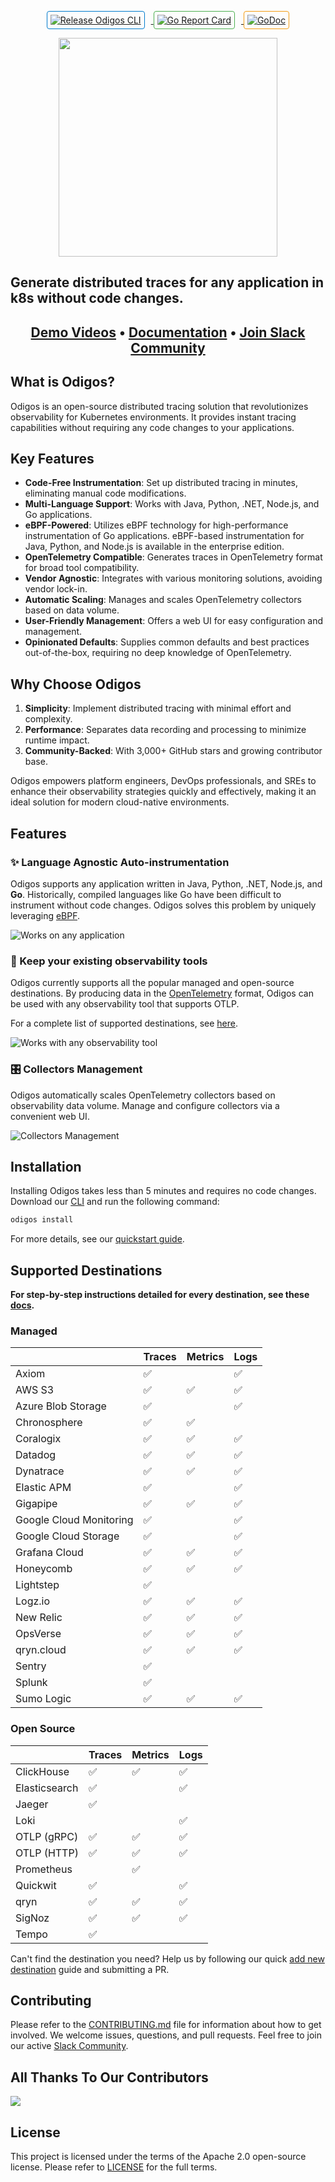 <p align="center">
    <a href="https://github.com/odigos-io/odigos/actions/workflows/release.yml" target="_blank">
        <img src="https://github.com/odigos-io/odigos/actions/workflows/release.yml/badge.svg" alt="Release Odigos CLI" style="margin-right: 10px; border: 1px solid #007acc; border-radius: 4px; padding: 5px;">
    </a>
    <a href="https://goreportcard.com/report/github.com/odigos-io/odigos/cli" target="_blank">
        <img src="https://goreportcard.com/badge/github.com/odigos-io/odigos/cli" alt="Go Report Card" style="margin-right: 10px; border: 1px solid #4CAF50; border-radius: 4px; padding: 5px;">
    </a>
    <a href="https://godoc.org/github.com/odigos-io/odigos/cli" target="_blank">
        <img src="https://godoc.org/github.com/odigos-io/odigos/cli?status.svg" alt="GoDoc" style="border: 1px solid #f39c12; border-radius: 4px; padding: 5px;">
    </a>
</p>

<p align="center">
<img src="assets/logo.png" width="350" /></br>
<h2>Generate distributed traces for any application in k8s without code changes.</h2>
</p>

<h2 align="center">
    <a href="https://youtu.be/bqTrGi3skhk?si=CLAolYpdT7rQb7PH">Demo Videos</a> • <a href="https://docs.odigos.io">Documentation</a> • <a href="https://join.slack.com/t/odigos/shared_invite/zt-1d7egaz29-Rwv2T8kyzc3mWP8qKobz~A">Join Slack Community</a>
</h2>

## What is Odigos?

Odigos is an open-source distributed tracing solution that revolutionizes observability for Kubernetes environments. It provides instant tracing capabilities without requiring any code changes to your applications.

## Key Features

* **Code-Free Instrumentation**: Set up distributed tracing in minutes, eliminating manual code modifications.
* **Multi-Language Support**: Works with Java, Python, .NET, Node.js, and Go applications.
* **eBPF-Powered**: Utilizes eBPF technology for high-performance instrumentation of Go applications. eBPF-based instrumentation for Java, Python, and Node.js is available in the enterprise edition.
* **OpenTelemetry Compatible**: Generates traces in OpenTelemetry format for broad tool compatibility.
* **Vendor Agnostic**: Integrates with various monitoring solutions, avoiding vendor lock-in.
* **Automatic Scaling**: Manages and scales OpenTelemetry collectors based on data volume.
* **User-Friendly Management**: Offers a web UI for easy configuration and management.
* **Opinionated Defaults**: Supplies common defaults and best practices out-of-the-box, requiring no deep knowledge of OpenTelemetry.

## Why Choose Odigos

1. **Simplicity**: Implement distributed tracing with minimal effort and complexity.
2. **Performance**: Separates data recording and processing to minimize runtime impact.
3. **Community-Backed**: With 3,000+ GitHub stars and growing contributor base.

Odigos empowers platform engineers, DevOps professionals, and SREs to enhance their observability strategies quickly and effectively, making it an ideal solution for modern cloud-native environments.

## Features

### ✨ Language Agnostic Auto-instrumentation

Odigos supports any application written in Java, Python, .NET, Node.js, and **Go**.
Historically, compiled languages like Go have been difficult to instrument without code changes. Odigos solves this problem by uniquely leveraging [eBPF](https://ebpf.io).

![Works on any application](assets/choose_source.png)

### 🤝 Keep your existing observability tools

Odigos currently supports all the popular managed and open-source destinations.
By producing data in the [OpenTelemetry](https://opentelemetry.io) format, Odigos can be used with any observability tool that supports OTLP.

For a complete list of supported destinations, see [here](#supported-destinations).

![Works with any observability tool](assets/choose_destinations.png)

### 🎛️ Collectors Management

Odigos automatically scales OpenTelemetry collectors based on observability data volume.
Manage and configure collectors via a convenient web UI.

![Collectors Management](assets/overview.png)

## Installation

Installing Odigos takes less than 5 minutes and requires no code changes.
Download our [CLI](https://docs.odigos.io/installation) and run the following command:

```bash
odigos install
```

For more details, see our [quickstart guide](https://docs.odigos.io/intro).

## Supported Destinations

**For step-by-step instructions detailed for every destination, see these [docs](https://docs.odigos.io/backends).**

### Managed


|                         | Traces | Metrics | Logs |
| ------------------------- | -------- | --------- | ------ |
| Axiom                   | ✅     |         | ✅   |
| AWS S3                  | ✅     | ✅      | ✅   |
| Azure Blob Storage      | ✅     |         | ✅   |
| Chronosphere            | ✅     | ✅      |      |
| Coralogix               | ✅     | ✅      | ✅   |
| Datadog                 | ✅     | ✅      | ✅   |
| Dynatrace               | ✅     | ✅      | ✅   |
| Elastic APM             | ✅     |         | ✅   |
| Gigapipe                | ✅     | ✅      | ✅   |
| Google Cloud Monitoring | ✅     |         | ✅   |
| Google Cloud Storage    | ✅     |         | ✅   |
| Grafana Cloud           | ✅     | ✅      | ✅   |
| Honeycomb               | ✅     | ✅      | ✅   |
| Lightstep               | ✅     |         |      |
| Logz.io                 | ✅     | ✅      | ✅   |
| New Relic               | ✅     | ✅      | ✅   |
| OpsVerse                | ✅     | ✅      | ✅   |
| qryn.cloud              | ✅     | ✅      | ✅   |
| Sentry                  | ✅     |         |      |
| Splunk                  | ✅     |         |      |
| Sumo Logic              | ✅     | ✅      | ✅   |

### Open Source


|               | Traces | Metrics | Logs |
| --------------- | -------- | --------- | ------ |
| ClickHouse    | ✅     | ✅      | ✅   |
| Elasticsearch | ✅     |         | ✅   |
| Jaeger        | ✅     |         |      |
| Loki          |        |         | ✅   |
| OTLP (gRPC)   | ✅     | ✅      | ✅   |
| OTLP (HTTP)   | ✅     | ✅      | ✅   |
| Prometheus    |        | ✅      |      |
| Quickwit      | ✅     |         | ✅   |
| qryn          | ✅     | ✅      | ✅   |
| SigNoz        | ✅     | ✅      | ✅   |
| Tempo         | ✅     |         |      |

Can't find the destination you need? Help us by following our quick [add new destination](https://docs.odigos.io/adding-new-dest) guide and submitting a PR.

## Contributing

Please refer to the [CONTRIBUTING.md](CONTRIBUTING.md) file for information about how to get involved. We welcome issues, questions, and pull requests. Feel free to join our active [Slack Community](https://join.slack.com/t/odigos/shared_invite/zt-1d7egaz29-Rwv2T8kyzc3mWP8qKobz~A).

## All Thanks To Our Contributors

<a href="https://github.com/odigos-io/odigos/graphs/contributors">
  <img src="https://contrib.rocks/image?repo=keyval-dev/odigos" />
</a>

## License

This project is licensed under the terms of the Apache 2.0 open-source license. Please refer to [LICENSE](LICENSE) for the full terms.
